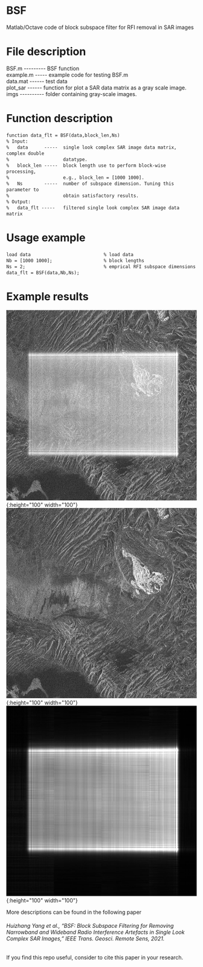 # BSF
Matlab/Octave code of block subspace filter for RFI removal in SAR images

# File description
BSF.m --------- BSF function   
example.m ----- example code for testing BSF.m   
data.mat ------ test data   
plot_sar ------ function for plot a SAR data matrix as a gray scale image.
imgs ---------- folder containing gray-scale images.

# Function description
```
function data_flt = BSF(data,block_len,Ns)     
% Input:     
%   data      -----  single look complex SAR image data matrix, complex double     
%                    datatype.     
%   block_len -----  block length use to perform block-wise processing,  
%                    e.g., block_len = [1000 1000].
%   Ns        -----  number of subspace dimension. Tuning this parameter to
%                    obtain satisfactory results.
% Output:
%   data_flt -----   filtered single look complex SAR image data matrix
```

# Usage example
```
load data                           % load data
Nb = [1000 1000];                   % block lengths
Ns = 2;                             % emprical RFI subspace dimensions
data_flt = BSF(data,Nb,Ns);   
```
# Example results
![image](imgs/input.jpg){:height="100" width="100"}
![image](imgs/output.jpg){:height="100" width="100"}
![image](imgs/res.jpg){:height="100" width="100"}

More descriptions can be found in the following paper    
###### Huizhang Yang et al., “BSF: Block Subspace Filtering for Removing Narrowband and Wideband Radio Interference Artefacts in Single Look Complex SAR Images,” IEEE Trans. Geosci. Remote Sens, 2021.   
If you find this repo useful, consider to cite this paper in your research.   

